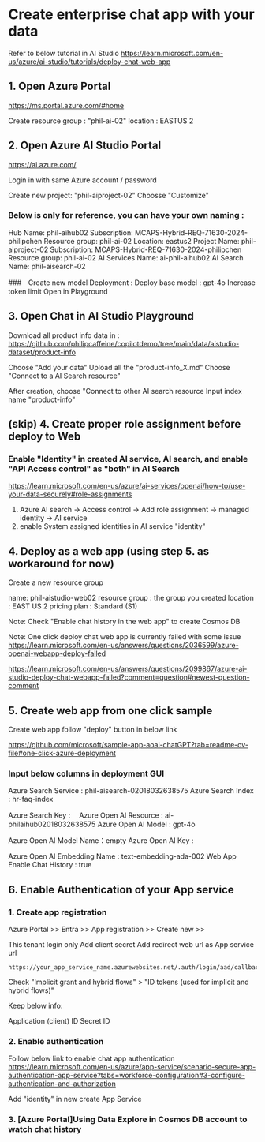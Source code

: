
# Create enterprise chat app with your data 

Refer to below tutorial in AI Studio 
https://learn.microsoft.com/en-us/azure/ai-studio/tutorials/deploy-chat-web-app


## 1. Open Azure Portal 

https://ms.portal.azure.com/#home

Create resource group : "phil-ai-02" 
    location : EASTUS 2 


## 2. Open Azure AI Studio Portal 

https://ai.azure.com/ 

Login in with same Azure account / password 

Create new project:  "phil-aiproject-02"
Choosse "Customize"

### Below is only for reference, you can have your own naming : 

Hub
Name: phil-aihub02
Subscription: MCAPS-Hybrid-REQ-71630-2024-philipchen
Resource group: phil-ai-02
Location: eastus2
Project
Name: phil-aiproject-02
Subscription: MCAPS-Hybrid-REQ-71630-2024-philipchen
Resource group: phil-ai-02
AI Services
Name: ai-phil-aihub02
AI Search
Name: phil-aisearch-02


###　Create new model Deployment : 
    Deploy base model : gpt-4o
    Increase token limit 
    Open in Playground
    

## 3. Open Chat in AI Studio Playground 

Download all product info data in : 
https://github.com/philipcaffeine/copilotdemo/tree/main/data/aistudio-dataset/product-info

Choose "Add your data" 
Upload all the "product-info_X.md" 
Choose "Connect to a AI Search resource" 

After creation, choose "Connect to other AI search resource
Input index name "product-info"


## (skip) 4. Create proper role assignment before deploy to Web

### Enable "Identity" in created AI service, AI search, and enable "API Access control" as "both" in AI Search 

https://learn.microsoft.com/en-us/azure/ai-services/openai/how-to/use-your-data-securely#role-assignments

1. Azure AI search -> Access control -> Add role assignment  -> managed identity -> AI service 
2. enable System assigned identities in AI service "identity"


## 4. Deploy as a web app (using step 5. as workaround for now)

Create a new resource group 

name: phil-aistudio-web02
resource group : the group you created
location : EAST US 2 
pricing plan : Standard (S1)

Note: Check "Enable chat history in the web app" to create Cosmos DB 

Note: One click deploy chat web app is currently failed with some issue 
https://learn.microsoft.com/en-us/answers/questions/2036599/azure-openai-webapp-deploy-failed

https://learn.microsoft.com/en-us/answers/questions/2099867/azure-ai-studio-deploy-chat-webapp-failed?comment=question#newest-question-comment



## 5. Create web app from one click sample 

Create web app follow "deploy" button in below link 

https://github.com/microsoft/sample-app-aoai-chatGPT?tab=readme-ov-file#one-click-azure-deployment


### Input below columns in deployment GUI

Azure Search Service : phil-aisearch-02018032638575
Azure Search Index : hr-faq-index

Azure Search Key :　
Azure Open AI Resource : ai-philaihub02018032638575
Azure Open AI Model : gpt-4o

Azure Open AI Model Name：empty 
Azure Open AI Key : 

Azure Open AI Embedding Name : text-embedding-ada-002
Web App Enable Chat History  : true


## 6. Enable Authentication of your App service 

### 1. Create app registration

Azure Portal >> Entra >> App registration >> Create new >> 

This tenant login only 
Add client secret 
Add redirect web url as App service url 

    https://your_app_service_name.azurewebsites.net/.auth/login/aad/callback

Check "Implicit grant and hybrid flows" > "ID tokens (used for implicit and hybrid flows)"

Keep below info: 

Application (client) ID
Secret ID

### 2. Enable authentication 

Follow below link to enable chat app authentication 
https://learn.microsoft.com/en-us/azure/app-service/scenario-secure-app-authentication-app-service?tabs=workforce-configuration#3-configure-authentication-and-authorization

Add "identity" in new create App Service

### 3. [Azure Portal]Using Data Explore in Cosmos DB account to watch chat history 


